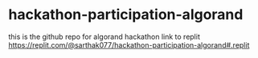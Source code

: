 # hackathon-participation-algorand
this is the github repo for algorand hackathon
link to replit https://replit.com/@sarthak077/hackathon-participation-algorand#.replit
